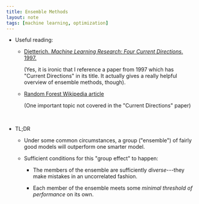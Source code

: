 ```yaml
---
title: Ensemble Methods 
layout: note
tags: [machine learning, optimization]
---
```


* Useful reading: 

    - [Dietterich. *Machine Learning Research: Four Current Directions*. 1997.](http://aass.oru.se/~tdt/ml/extra-readings/dietterich-aimag-survey.pdf)

      (Yes, it is ironic that I reference a paper from 1997 which has "Current Directions" in its title.
       It actually gives a really helpful overview of ensemble methods, though).

    - [Random Forest Wikipedia article](https://en.wikipedia.org/wiki/Random_forest)

      (One important topic not covered in the "Current Directions" paper)

&nbsp; 

* TL;DR

    - Under some common circumstances, a group ("ensemble") of fairly good models
      will outperform one smarter model.

    - Sufficient conditions for this "group effect" to happen:
    
        * The members of the ensemble are sufficiently *diverse*---they make mistakes in an uncorrelated fashion.

        * Each member of the ensemble meets some *minimal threshold of performance* on its own.


<!---
This is the base Jekyll theme. You can find out more info about customizing your Jekyll theme, as well as basic Jekyll usage documentation at [jekyllrb.com](http://jekyllrb.com/)

You can find the source code for the Jekyll new theme at:
{% include icon-github.html username="jekyll" %} /
[minima](https://github.com/jekyll/minima)

You can find the source code for Jekyll at
{% include icon-github.html username="jekyll" %} /
[jekyll](https://github.com/jekyll/jekyll)
-->
